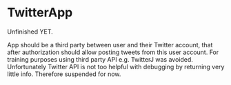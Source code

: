 # TwitterApp

Unfinished YET.

App should be a third party between user and their Twitter account, that after authorization should allow posting tweets from this user account. For training purposes using third party API e.g. TwitterJ was avoided. 
Unfortunately Twitter API is not too helpful with debugging by returning very little info. Therefore suspended for now.
